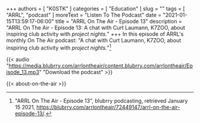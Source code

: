 +++
authors = [ "K0STK" ]
categories = [ "Education" ]
slug = ""
tags = [ "ARRL", "podcast" ]
moreText = "Listen To The Podcast"
date = "2021-01-15T13:59:17-06:00"
title = "ARRL On The Air - Episode 13"
description = "ARRL On The Air - Episode 13: A chat with Curt Laumann, K7ZOO, about inspiring club activity with *project nights.*"
+++
In this episode of ARRL's monthly On The Air podcast: "A chat with Curt Laumann, K7ZOO, about inspiring club activity with *project nights.*"[^1]

[^1]: "ARRL On The Air - Episode 13", blubrry podcasting, retrieved January 15 2021, https://blubrry.com/arrlontheair/72449147/arrl-on-the-air-episode-13/.

<!--more-->

{{< audio "https://media.blubrry.com/arrlontheair/content.blubrry.com/arrlontheair/Episode_13.mp3" "Download the podcast" >}}

{{< about-on-the-air >}}

